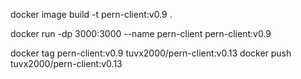  docker image build -t pern-client:v0.9 .
 
 docker run -dp 3000:3000 --name pern-client  pern-client:v0.9


docker tag pern-client:v0.9 tuvx2000/pern-client:v0.13
docker push tuvx2000/pern-client:v0.13